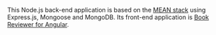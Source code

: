 This Node.js back-end application is based on the [MEAN stack](https://www.mongodb.com/mean-stack) using Express.js, Mongoose and MongoDB.
Its front-end application is [Book Reviewer for Angular](https://github.com/inthelamp/book-reviewer-front-end-angular).